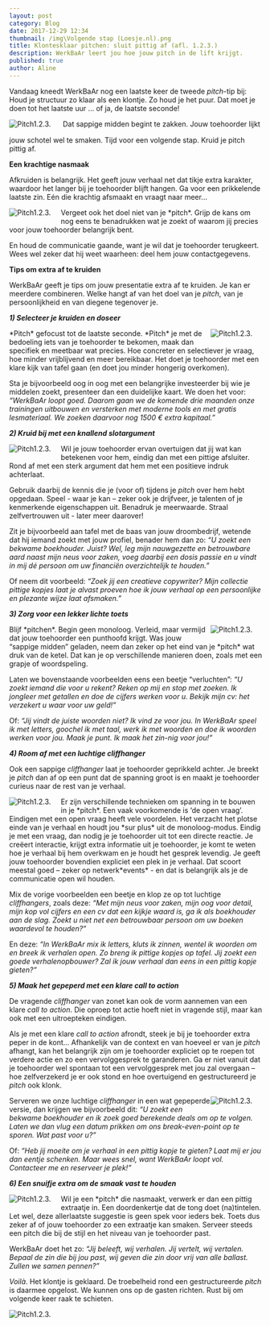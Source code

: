 ```yaml
---
layout: post
category: Blog
date: 2017-12-29 12:34
thumbnail: /img\Volgende stap (Loesje.nl).png
title: Klontesklaar pitchen: sluit pittig af (afl. 1.2.3.)
description: WerkBaAr leert jou hoe jouw pitch in de lift krijgt.
published: true
author: Aline
---
```


Vandaag kneedt WerkBaAr nog een laatste keer de tweede *pitch*-tip bij: Houd je structuur zo klaar als een klontje. Zo houd je het puur. Dat moet je doen tot het laatste uur ... of ja, de laatste seconde!

<img alt="Pitch1.2.3." class="img-responsive" style="float: rightt;margin:0 20px 15px 0" src="/img\Volgende stap (Loesje.nl).png">
Dat sappige midden begint te zakken. Jouw toehoorder lijkt jouw schotel wel te smaken. Tijd voor een volgende stap. Kruid je pitch pittig af.


**Een krachtige nasmaak**

Afkruiden is belangrijk. Het geeft jouw verhaal net dat tikje extra karakter, waardoor het langer bij je toehoorder blijft hangen. 
Ga voor een prikkelende laatste zin. Eén die krachtig afsmaakt en vraagt naar meer... 

<img alt="Pitch1.2.3." class="img-responsive" style="float: left;margin:0 20px 15px 0" src="/img\Kom gerust lenen (loesje).jpg">
Vergeet ook het doel niet van je *pitch*. Grijp de kans om nog eens te benadrukken wat je zoekt of waarom jij precies voor jouw toehoorder belangrijk bent.

En houd de communicatie gaande, want je wil dat je toehoorder terugkeert. Wees wel zeker dat hij weet waarheen: deel hem jouw contactgegevens. 

**Tips om extra af te kruiden**

WerkBaAr geeft je tips om jouw presentatie extra af te kruiden. Je kan er meerdere combineren. Welke hangt af van het doel van je *pitch*, van je persoonlijkheid en van diegene tegenover je.

***1) Selecteer je kruiden en doseer***

<img alt="Pitch1.2.3." class="img-responsive" style="float: right;margin:0 20px 15px 0" src="/img\Te veel abstract (loesje).png">
*Pitch* gefocust tot de laatste seconde. *Pitch* je met de bedoeling iets van je toehoorder te bekomen, maak dan specifiek en meetbaar wat precies. Hoe concreter en selectiever je vraag, hoe minder vrijblijvend en meer bereikbaar. Het doet je toehoorder met een klare kijk van tafel gaan (en doet jou minder hongerig overkomen).

Sta je bijvoorbeeld oog in oog met een belangrijke investeerder bij wie je middelen zoekt, presenteer dan een duidelijke kaart. We doen het voor: *“WerkBaAr loopt goed. Daarom gaan we de komende drie maanden onze trainingen uitbouwen en versterken met moderne tools en met gratis lesmateriaal. We zoeken daarvoor nog 1500 € extra kapitaal.”*

***2) Kruid bij met een knallend slotargument***

<img alt="Pitch1.2.3." class="img-responsive" style="float: left;margin:0 20px 15px 0" src="/img\Ik kan alles - diploma (Loesje.nl).png">
Wil je jouw toehoorder ervan overtuigen dat jij wat kan betekenen voor hem, eindig dan met een pittige afsluiter. Rond af met een sterk argument dat hem met een positieve indruk achterlaat. 

Gebruik daarbij de kennis die je (voor of) tijdens je *pitch* over hem hebt opgedaan. Speel - waar je kan – zeker ook je drijfveer, je talenten of je kenmerkende eigenschappen uit. Benadruk je meerwaarde. Straal zelfvertrouwen uit - later meer daarover! 

Zit je bijvoorbeeld aan tafel met de baas van jouw droombedrijf, wetende dat hij iemand zoekt met jouw profiel, benader hem dan zo: *“U zoekt een bekwame boekhouder. Juist? Wel, leg mijn nauwgezette en betrouwbare aard naast mijn neus voor zaken, voeg daarbij een dosis passie en u vindt in mij dé persoon om uw financiën overzichtelijk te houden.”* 

Of neem dit voorbeeld: *“Zoek jij een creatieve copywriter? Mijn collectie pittige kopjes laat je alvast proeven hoe ik jouw verhaal op een persoonlijke en plezante wijze laat afsmaken.”*

***3) Zorg voor een lekker lichte toets***

<img alt="Pitch1.2.3." class="img-responsive" style="float: right;margin:0 20px 15px 0" src="/img\Druk druk druk (loesje).jpg">
Blijf *pitchen*. Begin geen monoloog. Verleid, maar vermijd dat jouw toehoorder een punthoofd krijgt. Was jouw “sappige midden” geladen, neem dan zeker op het eind van je *pitch* wat druk van de ketel. Dat kan je op verschillende manieren doen, zoals met een grapje of woordspeling.

Laten we bovenstaande voorbeelden eens een beetje “verluchten”: *“U zoekt iemand die voor u rekent? Reken op mij en stop met zoeken. Ik jongleer met getallen en doe de cijfers werken voor u. Bekijk mijn cv: het verzekert u waar voor uw geld!”*

Of: *“Jij vindt de juiste woorden niet? Ik vind ze voor jou. In WerkBaAr speel ik met letters, goochel ik met taal, werk ik met woorden en doe ik woorden werken voor jou. Maak je punt. Ik maak het zin-nig voor jou!”*

***4) Room af met een luchtige cliffhanger*** 

Ook een sappige *cliffhanger* laat je toehoorder geprikkeld achter. Je breekt je *pitch* dan af op een punt dat de spanning groot is en maakt je toehoorder curieus naar de rest van je verhaal.

<img alt="Pitch1.2.3." class="img-responsive" style="float: left;margin:0 20px 15px 0" src="/img\Druk druk druk - ketel (Loesje.nl).png">
Er zijn verschillende technieken om spanning in te bouwen in je *pitch*. Een vaak voorkomende is ‘de open vraag’. Eindigen met een open vraag heeft vele voordelen. Het verzacht het plotse einde van je verhaal en houdt jou *sur plus* uit de monoloog-modus. Eindig je met een vraag, dan nodig je je toehoorder uit tot een directe reactie. Je creëert interactie, krijgt extra informatie uit je toehoorder, je komt te weten hoe je verhaal bij hem overkwam en je houdt het gesprek levendig. Je geeft jouw toehoorder bovendien expliciet een plek in je verhaal. Dat scoort meestal goed – zeker op netwerk*events* - en dat is belangrijk als je de communicatie open wil houden. 

Mix de vorige voorbeelden een beetje en klop ze op tot luchtige *cliffhangers*, zoals deze: *“Met mijn neus voor zaken, mijn oog voor detail, mijn kop vol cijfers en een cv dat een kijkje waard is, ga ik als boekhouder aan de slag. Zoekt u niet net een betrouwbaar persoon om uw boeken waardevol te houden?”*

En deze: *“In WerkBaAr mix ik letters, kluts ik zinnen, wentel ik woorden om en breek ik verhalen open. Zo breng ik pittige kopjes op tafel. Jij zoekt een goede verhalenopbouwer? Zal ik jouw verhaal dan eens in een pittig kopje gieten?”*

***5) Maak het gepeperd met een klare call to action***

De vragende *cliffhanger* van zonet kan ook de vorm aannemen van een klare *call to action*. Die oproep tot actie hoeft niet in vragende stijl, maar kan ook met een uitroepteken eindigen.

Als je met een klare *call to action* afrondt, steek je bij je toehoorder extra peper in de kont… Afhankelijk van de context en van hoeveel er van je *pitch* afhangt, kan het belangrijk zijn om je toehoorder expliciet op te roepen tot verdere actie en zo een vervolggesprek te garanderen. Ga er niet vanuit dat je toehoorder wel spontaan tot een vervolggesprek  met jou zal overgaan – hoe zelfverzekerd je er ook stond en hoe overtuigend en gestructureerd je *pitch* ook klonk.  

<img alt="Pitch1.2.3." class="img-responsive" style="float: right;margin:0 20px 15px 0" src="/img\Connect (loesje).png">


Serveren we onze luchtige *cliffhanger* in een wat gepeperde versie, dan krijgen we bijvoorbeeld dit: *“U zoekt een bekwame boekhouder en ik zoek goed berekende deals om op te volgen. Laten we dan vlug een datum prikken om ons break-even-point op te sporen. Wat past voor u?”*

Of: *“Heb jij moeite om je verhaal in een pittig kopje te gieten? Laat mij er jou dan eentje schenken. Maar wees snel, want WerkBaAr loopt vol. Contacteer me en reserveer je plek!”*

***6) Een snuifje extra om de smaak vast te houden***

<img alt="Pitch1.2.3." class="img-responsive" style="float: left;margin:0 20px 15px 0" src="/img\Het is zoals het aan het worden is (loesje).png">
Wil je een *pitch* die nasmaakt, verwerk er dan een pittig extraatje in. Een doordenkertje dat de tong doet (na)tintelen. Let wel, deze allerlaatste suggestie is geen spek voor ieders bek. Toets dus zeker af of jouw toehoorder zo een extraatje kan smaken. Serveer steeds een pitch die bij de stijl en het niveau van je toehoorder past.

WerkBaAr doet het zo: *“Jij beleeft, wij verhalen. Jij vertelt, wij vertalen. Bepaal de zin die bij jou past, wij geven die zin door vrij van alle ballast. Zullen we samen pennen?”*

*Voilà*. Het klontje is geklaard. De troebelheid rond een gestructureerde *pitch* is daarmee opgelost. We kunnen ons op de gasten richten. Rust bij om volgende keer raak te schieten.

<img alt="Pitch1.2.3." class="img-responsive" style="float: middle;margin:0 20px 15px 0" src="/img\Doelgroep (Loesje.nl).png">

<br><br><br><br><br><br>
